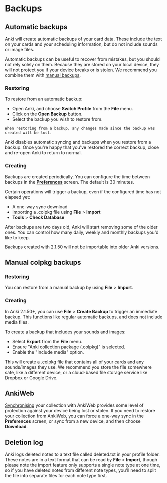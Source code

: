 # Backups

<!-- toc -->

## Automatic backups

Anki will create automatic backups of your card data. These include the text
on your cards and your scheduling information, but do not include sounds or
image files.

Automatic backups can be useful to recover from mistakes, but you should not
rely solely on them. Because they are stored on your local device, they will not
protect you if your device breaks or is stolen. We recommend you combine them with
[manual backups](#manual-colpkg-backups).

### Restoring

To restore from an automatic backup:

- Open Anki, and choose **Switch Profile** from the **File** menu.
- Click on the **Open Backup** button.
- Select the backup you wish to restore from.

```admonish warning
When restoring from a backup, any changes made since the backup was created will be lost.
```

Anki disables automatic syncing and backups when you restore from a backup. Once you're
happy that you've restored the correct backup, close and re-open Anki to return to normal.

### Creating

Backups are created periodically. You can configure the time between backups
in the [**Preferences**](preferences.md) screen. The default is 30 minutes.

Certain operations will trigger a backup, even if the configured time has not
elapsed yet:

- A one-way sync download
- Importing a .colpkg file using **File** > **Import**
- **Tools** > **Check Database**

After backups are two days old, Anki will start removing some of the older ones.
You can control how many daily, weekly and monthly backups you'd like to keep.

Backups created with 2.1.50 will not be importable into older Anki versions.

## Manual colpkg backups

### Restoring

You can restore from a manual backup by using **File** > **Import**.

### Creating

In Anki 2.1.50+, you can use **File** > **Create Backup** to trigger an immediate backup. This
functions like regular automatic backups, and does not include media files.

To create a backup that includes your sounds and images:

- Select **Export** from the **File** menu.
- Ensure "Anki collection package (.colpkg)" is selected.
- Enable the "Include media" option.

This will create a .colpkg file that contains all of your cards and any sounds/images they
use. We recommend you store the file somewhere safe, like a different device, or a cloud-based
file storage service like Dropbox or Google Drive.

## AnkiWeb

[Synchronising](./syncing.md) your collection with AnkiWeb provides some level of protection
against your device being lost or stolen. If you need to restore your collection from AnkiWeb,
you can force a one-way sync in the **Preferences** screen, or sync from a new device, and then choose
**Download**.

## Deletion log

Anki logs deleted notes to a text file called deleted.txt in your
profile folder. These notes are in a text format that can be read by
**File** > **Import**, though please note the import feature only supports a
single note type at one time, so if you have deleted notes from
different note types, you'll need to split the file into separate files
for each note type first.
